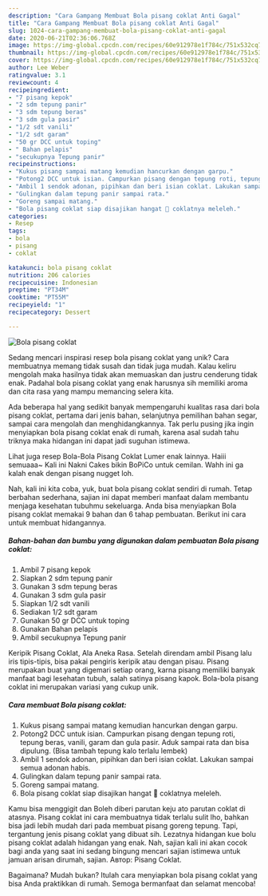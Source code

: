 ```yaml
---
description: "Cara Gampang Membuat Bola pisang coklat Anti Gagal"
title: "Cara Gampang Membuat Bola pisang coklat Anti Gagal"
slug: 1024-cara-gampang-membuat-bola-pisang-coklat-anti-gagal
date: 2020-06-21T02:36:06.768Z
image: https://img-global.cpcdn.com/recipes/60e912978e1f784c/751x532cq70/bola-pisang-coklat-foto-resep-utama.jpg
thumbnail: https://img-global.cpcdn.com/recipes/60e912978e1f784c/751x532cq70/bola-pisang-coklat-foto-resep-utama.jpg
cover: https://img-global.cpcdn.com/recipes/60e912978e1f784c/751x532cq70/bola-pisang-coklat-foto-resep-utama.jpg
author: Lee Weber
ratingvalue: 3.1
reviewcount: 4
recipeingredient:
- "7 pisang kepok"
- "2 sdm tepung panir"
- "3 sdm tepung beras"
- "3 sdm gula pasir"
- "1/2 sdt vanili"
- "1/2 sdt garam"
- "50 gr DCC untuk toping"
- " Bahan pelapis"
- "secukupnya Tepung panir"
recipeinstructions:
- "Kukus pisang sampai matang kemudian hancurkan dengan garpu."
- "Potong2 DCC untuk isian. Campurkan pisang dengan tepung roti, tepung beras, vanili, garam dan gula pasir. Aduk sampai rata dan bisa dipulung. (Bisa tambah tepung kalo terlalu lembek)"
- "Ambil 1 sendok adonan, pipihkan dan beri isian coklat. Lakukan sampai semua adonan habis."
- "Gulingkan dalam tepung panir sampai rata."
- "Goreng sampai matang."
- "Bola pisang coklat siap disajikan hangat 🥰 coklatnya meleleh."
categories:
- Resep
tags:
- bola
- pisang
- coklat

katakunci: bola pisang coklat 
nutrition: 206 calories
recipecuisine: Indonesian
preptime: "PT34M"
cooktime: "PT55M"
recipeyield: "1"
recipecategory: Dessert

---
```



![Bola pisang coklat](https://img-global.cpcdn.com/recipes/60e912978e1f784c/751x532cq70/bola-pisang-coklat-foto-resep-utama.jpg)

Sedang mencari inspirasi resep bola pisang coklat yang unik? Cara membuatnya memang tidak susah dan tidak juga mudah. Kalau keliru mengolah maka hasilnya tidak akan memuaskan dan justru cenderung tidak enak. Padahal bola pisang coklat yang enak harusnya sih memiliki aroma dan cita rasa yang mampu memancing selera kita.

Ada beberapa hal yang sedikit banyak mempengaruhi kualitas rasa dari bola pisang coklat, pertama dari jenis bahan, selanjutnya pemilihan bahan segar, sampai cara mengolah dan menghidangkannya. Tak perlu pusing jika ingin menyiapkan bola pisang coklat enak di rumah, karena asal sudah tahu triknya maka hidangan ini dapat jadi suguhan istimewa.

Lihat juga resep Bola-Bola Pisang Coklat Lumer enak lainnya. Haiii semuaaa~ Kali ini Nakni Cakes bikin BoPiCo untuk cemilan. Wahh ini ga kalah enak dengan pisang nugget loh.


Nah, kali ini kita coba, yuk, buat bola pisang coklat sendiri di rumah. Tetap berbahan sederhana, sajian ini dapat memberi manfaat dalam membantu menjaga kesehatan tubuhmu sekeluarga. Anda bisa menyiapkan Bola pisang coklat memakai 9 bahan dan 6 tahap pembuatan. Berikut ini cara untuk membuat hidangannya.

<!--inarticleads1-->

##### Bahan-bahan dan bumbu yang digunakan dalam pembuatan Bola pisang coklat:

1. Ambil 7 pisang kepok
1. Siapkan 2 sdm tepung panir
1. Gunakan 3 sdm tepung beras
1. Gunakan 3 sdm gula pasir
1. Siapkan 1/2 sdt vanili
1. Sediakan 1/2 sdt garam
1. Gunakan 50 gr DCC untuk toping
1. Gunakan  Bahan pelapis
1. Ambil secukupnya Tepung panir


Keripik Pisang Coklat, Ala Aneka Rasa. Setelah direndam ambil Pisang lalu iris tipis-tipis, bisa pakai pengiris keripik atau dengan pisau. Pisang merupakan buat yang digemari setiap orang, karna pisang memiliki banyak manfaat bagi lesehatan tubuh, salah satinya pisang kapok. Bola-bola pisang coklat ini merupakan variasi yang cukup unik. 

<!--inarticleads2-->

##### Cara membuat Bola pisang coklat:

1. Kukus pisang sampai matang kemudian hancurkan dengan garpu.
1. Potong2 DCC untuk isian. Campurkan pisang dengan tepung roti, tepung beras, vanili, garam dan gula pasir. Aduk sampai rata dan bisa dipulung. (Bisa tambah tepung kalo terlalu lembek)
1. Ambil 1 sendok adonan, pipihkan dan beri isian coklat. Lakukan sampai semua adonan habis.
1. Gulingkan dalam tepung panir sampai rata.
1. Goreng sampai matang.
1. Bola pisang coklat siap disajikan hangat 🥰 coklatnya meleleh.


Kamu bisa menggigit dan Boleh diberi parutan keju ato parutan coklat di atasnya. Pisang coklat ini cara membuatnya tidak terlalu sulit lho, bahkan bisa jadi lebih mudah dari pada membuat pisang goreng tepung. Tapi, tergantung jenis pisang coklat yang dibuat sih. Lezatnya hidangan kue bolu pisang coklat adalah hidangan yang enak. Nah, sajian kali ini akan cocok bagi anda yang saat ini sedang bingung mencari sajian istimewa untuk jamuan arisan dirumah, sajian. Автор: Pisang Coklat. 

Bagaimana? Mudah bukan? Itulah cara menyiapkan bola pisang coklat yang bisa Anda praktikkan di rumah. Semoga bermanfaat dan selamat mencoba!
